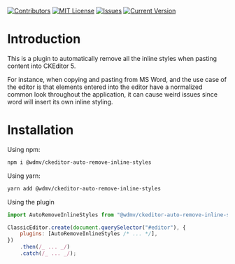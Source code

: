 <div  id="top"></div>

<!-- PROJECT SHIELDS -->

[![Contributors][contributors-shield]][contributors-url] [![MIT License][license-shield]][license-url] [![Issues][issues-shield]][issues-url] [![Current Version][version-shield]][version-url]

# Introduction

This is a plugin to automatically remove all the inline styles when pasting content into CKEditor 5.

For instance, when copying and pasting from MS Word, and the use case of the editor is that elements entered into the editor have a normalized common look throughout the application, it can cause weird issues since word will insert its own inline styling.

# Installation

Using npm:

```bash
npm i @wdmv/ckeditor-auto-remove-inline-styles
```

Using yarn:

```bash
yarn add @wdmv/ckeditor-auto-remove-inline-styles
```

Using the plugin

```javascript
import AutoRemoveInlineStyles from "@wdmv/ckeditor-auto-remove-inline-styles";

ClassicEditor.create(document.querySelector("#editor"), {
	plugins: [AutoRemoveInlineStyles /* ... */],
})
	.then(/_ ... _/)
	.catch(/_ ... _/);
```

[contributors-shield]: https://img.shields.io/github/contributors/wdmv/ckeditor-auto-remove-inline-styles?style=for-the-badge
[contributors-url]: https://github.com/wdmv/ckeditor-auto-remove-inline-styles/graphs/contributors
[forks-shield]: https://img.shields.io/github/forks/wdmv/ckeditor-auto-remove-inline-styles?style=for-the-badge
[forks-url]: https://github.com/wdmv/ckeditor-auto-remove-inline-styles/network/members
[stars-shield]: https://img.shields.io/github/stars/wdmv/ckeditor-auto-remove-inline-styles?style=for-the-badge
[stars-url]: https://github.com/wdmv/ckeditor-auto-remove-inline-styles/stargazers
[issues-shield]: https://img.shields.io/github/issues/wdmv/ckeditor-auto-remove-inline-styles?style=for-the-badge
[issues-url]: https://github.com/wdmv/ckeditor-auto-remove-inline-styles/issues
[license-shield]: https://img.shields.io/github/license/wdmv/ckeditor-auto-remove-inline-styles?style=for-the-badge
[license-url]: https://github.com/wdmv/ckeditor-auto-remove-inline-styles/blob/main/LICENSE
[version-shield]: https://img.shields.io/npm/v/@wdmv/ckeditor-auto-remove-inline-styles?label=Current%20Version&style=for-the-badge
[version-url]: https://www.npmjs.com/package/@wdmv/ckeditor-auto-remove-inline-styles
